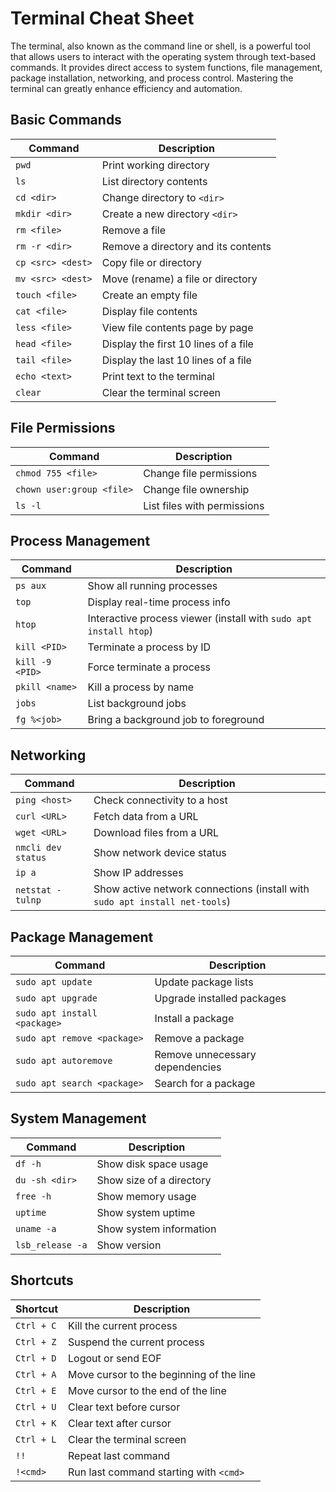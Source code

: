 # Terminal Cheat Sheet

The terminal, also known as the command line or shell, is a powerful tool that allows users to interact with the operating system through text-based commands. It provides direct access to system functions, file management, package installation, networking, and process control. Mastering the terminal can greatly enhance efficiency and automation.

## Basic Commands

| Command | Description |
|---------|-------------|
| `pwd` | Print working directory |
| `ls` | List directory contents |
| `cd <dir>` | Change directory to `<dir>` |
| `mkdir <dir>` | Create a new directory `<dir>` |
| `rm <file>` | Remove a file |
| `rm -r <dir>` | Remove a directory and its contents |
| `cp <src> <dest>` | Copy file or directory |
| `mv <src> <dest>` | Move (rename) a file or directory |
| `touch <file>` | Create an empty file |
| `cat <file>` | Display file contents |
| `less <file>` | View file contents page by page |
| `head <file>` | Display the first 10 lines of a file |
| `tail <file>` | Display the last 10 lines of a file |
| `echo <text>` | Print text to the terminal |
| `clear` | Clear the terminal screen |

## File Permissions

| Command | Description |
|---------|-------------|
| `chmod 755 <file>` | Change file permissions |
| `chown user:group <file>` | Change file ownership |
| `ls -l` | List files with permissions |

## Process Management

| Command | Description |
|---------|-------------|
| `ps aux` | Show all running processes |
| `top` | Display real-time process info |
| `htop` | Interactive process viewer (install with `sudo apt install htop`) |
| `kill <PID>` | Terminate a process by ID |
| `kill -9 <PID>` | Force terminate a process |
| `pkill <name>` | Kill a process by name |
| `jobs` | List background jobs |
| `fg %<job>` | Bring a background job to foreground |

## Networking

| Command | Description |
|---------|-------------|
| `ping <host>` | Check connectivity to a host |
| `curl <URL>` | Fetch data from a URL |
| `wget <URL>` | Download files from a URL |
| `nmcli dev status` | Show network device status |
| `ip a` | Show IP addresses |
| `netstat -tulnp` | Show active network connections (install with `sudo apt install net-tools`) |

## Package Management 

| Command | Description |
|---------|-------------|
| `sudo apt update` | Update package lists |
| `sudo apt upgrade` | Upgrade installed packages |
| `sudo apt install <package>` | Install a package |
| `sudo apt remove <package>` | Remove a package |
| `sudo apt autoremove` | Remove unnecessary dependencies |
| `sudo apt search <package>` | Search for a package |

## System Management

| Command | Description |
|---------|-------------|
| `df -h` | Show disk space usage |
| `du -sh <dir>` | Show size of a directory |
| `free -h` | Show memory usage |
| `uptime` | Show system uptime |
| `uname -a` | Show system information |
| `lsb_release -a` | Show  version |

## Shortcuts

| Shortcut | Description |
|----------|-------------|
| `Ctrl + C` | Kill the current process |
| `Ctrl + Z` | Suspend the current process |
| `Ctrl + D` | Logout or send EOF |
| `Ctrl + A` | Move cursor to the beginning of the line |
| `Ctrl + E` | Move cursor to the end of the line |
| `Ctrl + U` | Clear text before cursor |
| `Ctrl + K` | Clear text after cursor |
| `Ctrl + L` | Clear the terminal screen |
| `!!` | Repeat last command |
| `!<cmd>` | Run last command starting with `<cmd>` |